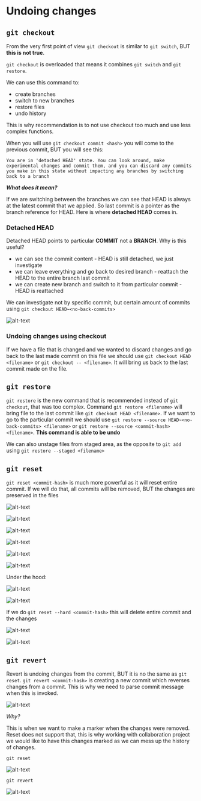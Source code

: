 # Undoing changes

## `git checkout`

From the very first point of view `git checkout` is similar to `git switch`, BUT **this is not true**.

`git checkout` is overloaded that means it combines `git switch` and `git restore`.

We can use this command to:

* create branches
* switch to new branches
* restore files
* undo history

This is why recommendation is to not use checkout too much and use less complex functions.

When you will use `git checkout commit <hash>` you will come to the previous commit, BUT you will see this:

```git
You are in 'detached HEAD' state. You can look around, make experimental changes and commit them, and you can discard any commits you make in this state without impacting any branches by switching back to a branch
```

***What does it mean?***

If we are switching between the branches we can see that HEAD is always at the latest commit that we applied. So last commit is a pointer as the branch reference for HEAD. Here is where **detached HEAD** comes in.

### Detached HEAD

Detached HEAD points to particular **COMMIT** not a **BRANCH**. Why is this useful?

* we can see the commit content - HEAD is still detached, we just investigate
* we can leave everything and go back to desired branch - reattach the HEAD to the entire branch last commit
* we can create new branch and switch to it from particular commit - HEAD is reattached

We can investigate not by specific commit, but certain amount of commits using `git checkout HEAD~<no-back-commits>`

![alt-text](./screenshots/image_08_01.png)

### Undoing changes using checkout

If we have a file that is changed and we wanted to discard changes and go back to the last made commit on this file we should use `git checkout HEAD <filename>` or `git checkout -- <filename>`. It will bring us back to the last commit made on the file.

## `git restore`

`git restore` is the new command that is recommended instead of `git checkout`, that was too complex. Command
`git restore <filename>` will bring file to the last commit like `git checkout HEAD <filename>`. If we want to go to the particular commit we should use `git restore --source HEAD~<no-back-commits> <filename>` or `git restore --source <commit-hash> <filename>`. **This command is able to be undo**

We can also unstage files from staged area, as the opposite to `git add` using `git restore --staged <filename>`

## `git reset`

`git reset <commit-hash>` is much more powerful as it will reset entire commit. If we will do that, all commits will be removed, BUT the changes are preserved in the files

![alt-text](./screenshots/image_08_02.png)

![alt-text](./screenshots/image_08_03.png)

![alt-text](./screenshots/image_08_04.png)

![alt-text](./screenshots/image_08_05.png)

![alt-text](./screenshots/image_08_06.png)

![alt-text](./screenshots/image_08_07.png)

Under the hood:

![alt-text](./screenshots/image_08_08.png)

![alt-text](./screenshots/image_08_09.png)

If we do `git reset --hard <commit-hash>` this will delete entire commit and the changes

![alt-text](./screenshots/image_08_10.png)

![alt-text](./screenshots/image_08_11.png)

## `git revert`

Revert is undoing changes from the commit, BUT it is no the same as `git reset`. `git revert <commit-hash>` is creating a new commit which reverses changes from a commit. This is why we need to parse commit message when this is invoked.

![alt-text](./screenshots/image_08_12.png)

*Why?*

This is when we want to make a marker when the changes were removed. Reset does not support that, this is why working with collaboration project we would like to have this changes marked as we can mess up the history of changes.

`git reset`

![alt-text](./screenshots/image_08_13.png)

`git revert`

![alt-text](./screenshots/image_08_13.png)
